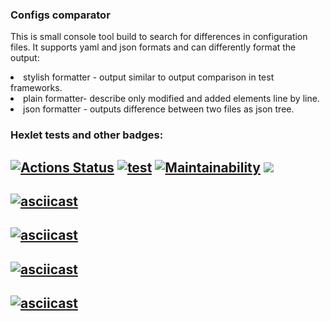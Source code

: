 ### Configs comparator

This is small console tool build to search for differences in configuration files. It supports yaml and json formats and can differently format the output:
<li> stylish formatter - output similar to output comparison in test frameworks.
<li> plain formatter- describe only modified and added elements line by line.
<li> json formatter - outputs difference between two files as json tree.

### Hexlet tests and other badges:
[![Actions Status](https://github.com/stupid-laborant/php-project-lvl2/workflows/hexlet-check/badge.svg)](https://github.com/stupid-laborant/php-project-lvl2/actions)
[![test](https://github.com/stupid-laborant/php-project-lvl2/actions/workflows/test.yml/badge.svg)](https://github.com/stupid-laborant/php-project-lvl2/actions/workflows/test.yml)
[![Maintainability](https://api.codeclimate.com/v1/badges/c5a7d351679dec3e0fc8/maintainability)](https://codeclimate.com/github/stupid-laborant/php-project-lvl2/maintainability)
<a href="https://codeclimate.com/github/stupid-laborant/php-project-lvl2/test_coverage"><img src="https://api.codeclimate.com/v1/badges/c5a7d351679dec3e0fc8/test_coverage" /></a>
---
[![asciicast](https://asciinema.org/a/LyDKCOhOMzjVqLrAM1XEO6mr5.svg)](https://asciinema.org/a/LyDKCOhOMzjVqLrAM1XEO6mr5)
---
[![asciicast](https://asciinema.org/a/bwGOxklYPyqhMm0aW344NJGv3.svg)](https://asciinema.org/a/bwGOxklYPyqhMm0aW344NJGv3)
---
[![asciicast](https://asciinema.org/a/I8wxCcy2RbP6Z7vfbtfjvvRUE.svg)](https://asciinema.org/a/I8wxCcy2RbP6Z7vfbtfjvvRUE)
---
[![asciicast](https://asciinema.org/a/UDfm05LWOEZU1ZSOAFl0bzjIp.svg)](https://asciinema.org/a/UDfm05LWOEZU1ZSOAFl0bzjIp)
---

